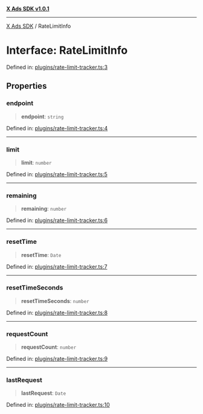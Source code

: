 [**X Ads SDK v1.0.1**](../README.md)

***

[X Ads SDK](../globals.md) / RateLimitInfo

# Interface: RateLimitInfo

Defined in: [plugins/rate-limit-tracker.ts:3](https://github.com/kage1020/x-ads-sdk/blob/main/src/plugins/rate-limit-tracker.ts#L3)

## Properties

### endpoint

> **endpoint**: `string`

Defined in: [plugins/rate-limit-tracker.ts:4](https://github.com/kage1020/x-ads-sdk/blob/main/src/plugins/rate-limit-tracker.ts#L4)

***

### limit

> **limit**: `number`

Defined in: [plugins/rate-limit-tracker.ts:5](https://github.com/kage1020/x-ads-sdk/blob/main/src/plugins/rate-limit-tracker.ts#L5)

***

### remaining

> **remaining**: `number`

Defined in: [plugins/rate-limit-tracker.ts:6](https://github.com/kage1020/x-ads-sdk/blob/main/src/plugins/rate-limit-tracker.ts#L6)

***

### resetTime

> **resetTime**: `Date`

Defined in: [plugins/rate-limit-tracker.ts:7](https://github.com/kage1020/x-ads-sdk/blob/main/src/plugins/rate-limit-tracker.ts#L7)

***

### resetTimeSeconds

> **resetTimeSeconds**: `number`

Defined in: [plugins/rate-limit-tracker.ts:8](https://github.com/kage1020/x-ads-sdk/blob/main/src/plugins/rate-limit-tracker.ts#L8)

***

### requestCount

> **requestCount**: `number`

Defined in: [plugins/rate-limit-tracker.ts:9](https://github.com/kage1020/x-ads-sdk/blob/main/src/plugins/rate-limit-tracker.ts#L9)

***

### lastRequest

> **lastRequest**: `Date`

Defined in: [plugins/rate-limit-tracker.ts:10](https://github.com/kage1020/x-ads-sdk/blob/main/src/plugins/rate-limit-tracker.ts#L10)
